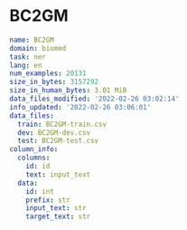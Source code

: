 # BC2GM
 
<!-- MARKDOWN-AUTO-DOCS:START (CODE:src=../../../../ekorpkit/resources/datasets/t5/BC2GM.yaml) -->
<!-- The below code snippet is automatically added from ../../../../ekorpkit/resources/datasets/t5/BC2GM.yaml -->
```yaml
name: BC2GM
domain: biomed
task: ner
lang: en
num_examples: 20131
size_in_bytes: 3157292
size_in_human_bytes: 3.01 MiB
data_files_modified: '2022-02-26 03:02:14'
info_updated: '2022-02-26 03:06:01'
data_files:
  train: BC2GM-train.csv
  dev: BC2GM-dev.csv
  test: BC2GM-test.csv
column_info:
  columns:
    id: id
    text: input_text
  data:
    id: int
    prefix: str
    input_text: str
    target_text: str
```
<!-- MARKDOWN-AUTO-DOCS:END -->

